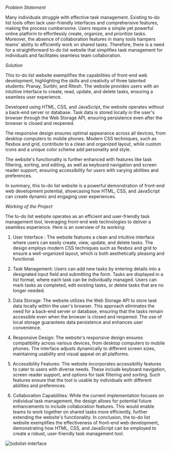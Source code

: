 *Problem Statement*

Many individuals struggle with effective task management. Existing to-do list tools often lack user-friendly interfaces and comprehensive features, making the process cumbersome. Users require a simple yet powerful online platform to effortlessly create, organize, and prioritize tasks. Moreover, the absence of collaboration features in many tools hampers teams' ability to efficiently work on shared tasks. Therefore, there is a need for a straightforward to-do list website that simplifies task management for individuals and facilitates seamless team collaboration.


*Solution*

This to-do list website exemplifies the capabilities of front-end web development, highlighting the skills and creativity of three talented students: Pranay, Surbhi, and Ritesh. The website provides users with an intuitive interface to create, read, update, and delete tasks, ensuring a seamless user experience.

Developed using HTML, CSS, and JavaScript, the website operates without a back-end server or database. Task data is stored locally in the user's browser through the Web Storage API, ensuring persistence even after the browser is closed and reopened.

The responsive design ensures optimal appearance across all devices, from desktop computers to mobile phones. Modern CSS techniques, such as flexbox and grid, contribute to a clean and organized layout, while custom icons and a unique color scheme add personality and style.

The website's functionality is further enhanced with features like task filtering, sorting, and editing, as well as keyboard navigation and screen reader support, ensuring accessibility for users with varying abilities and preferences.

In summary, this to-do list website is a powerful demonstration of front-end web development potential, showcasing how HTML, CSS, and JavaScript can create dynamic and engaging user experiences.

*Working of the Project*

The to-do list website operates as an efficient and user-friendly task management tool, leveraging front-end web technologies to deliver a seamless experience. Here is an overview of its working:
1. User Interface : The website features a clean and intuitive interface where users can easily create, view, update, and delete tasks. The design employs modern CSS techniques such as flexbox and grid to ensure a well-organized layout, which is both aesthetically pleasing and functional.
2. Task Management: Users can add new tasks by entering details into a designated input field and submitting the form. Tasks are displayed in a list format, where each task can be individually managed. Users can mark tasks as completed, edit existing tasks, or delete tasks that are no longer needed.
3. Data Storage: The website utilizes the Web Storage API to store task data locally within the user's browser. This approach eliminates the need for a back-end server or database, ensuring that the tasks remain accessible even when the browser is closed and reopened. The use of local storage guarantees data persistence and enhances user convenience.
4. Responsive Design: The website's responsive design ensures compatibility across various devices, from desktop computers to mobile phones. The interface adjusts dynamically to different screen sizes, maintaining usability and visual appeal on all platforms.

5. Accessibility Features: The website incorporates accessibility features to cater to users with diverse needs. These include keyboard navigation, screen reader support, and options for task filtering and sorting. Such features ensure that the tool is usable by individuals with different abilities and preferences.

6. Collaboration Capabilities: While the current implementation focuses on individual task management, the design allows for potential future enhancements to include collaboration features. This would enable teams to work together on shared tasks more efficiently, further extending the website's functionality.
In conclusion, the to-do list website exemplifies the effectiveness of front-end web development, demonstrating how HTML, CSS, and JavaScript can be employed to create a robust, user-friendly task management tool.



![todolist-interface](https://github.com/riteshrana01/todolist-scmproject/assets/146207456/ad528c06-20db-4aa9-b81e-762ab2ef0ef6)




